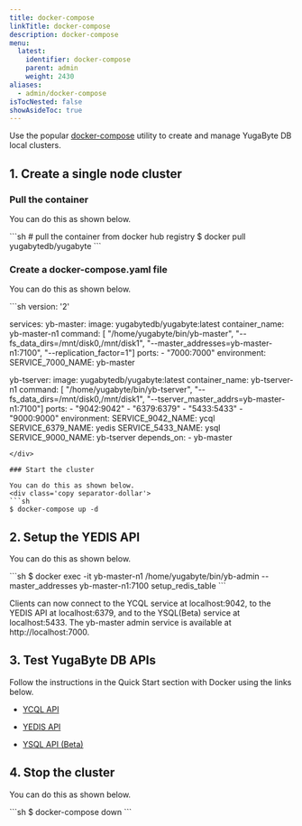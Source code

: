 ```yaml
---
title: docker-compose
linkTitle: docker-compose
description: docker-compose
menu:
  latest:
    identifier: docker-compose
    parent: admin
    weight: 2430
aliases:
  - admin/docker-compose
isTocNested: false
showAsideToc: true
---
```


Use the popular [docker-compose](https://docs.docker.com/compose/overview/) utility to create and manage YugaByte DB local clusters.

## 1. Create a single node cluster

### Pull the container

You can do this as shown below.
<div class='copy separator-dollar'>
```sh
# pull the container from docker hub registry
$ docker pull yugabytedb/yugabyte
```
</div>

### Create a docker-compose.yaml file

You can do this as shown below.
<div class='copy'>
```sh
version: '2'

services:
  yb-master:
      image: yugabytedb/yugabyte:latest
      container_name: yb-master-n1
      command: [ "/home/yugabyte/bin/yb-master", 
                "--fs_data_dirs=/mnt/disk0,/mnt/disk1", 
                "--master_addresses=yb-master-n1:7100", 
                "--replication_factor=1"]
      ports:
      - "7000:7000"
      environment:
        SERVICE_7000_NAME: yb-master

  yb-tserver:
      image: yugabytedb/yugabyte:latest
      container_name: yb-tserver-n1
      command: [ "/home/yugabyte/bin/yb-tserver", 
                "--fs_data_dirs=/mnt/disk0,/mnt/disk1", 
                "--tserver_master_addrs=yb-master-n1:7100"]
      ports:
      - "9042:9042"
      - "6379:6379"
      - "5433:5433"
      - "9000:9000"
      environment:
        SERVICE_9042_NAME: ycql
        SERVICE_6379_NAME: yedis
        SERVICE_5433_NAME: ysql
        SERVICE_9000_NAME: yb-tserver
      depends_on:
      - yb-master
```
</div>

### Start the cluster

You can do this as shown below.
<div class='copy separator-dollar'>
```sh
$ docker-compose up -d
```
</div>

## 2. Setup the YEDIS API

You can do this as shown below.
<div class='copy separator-dollar'>
```sh
$ docker exec -it yb-master-n1 /home/yugabyte/bin/yb-admin --master_addresses yb-master-n1:7100 setup_redis_table
```
</div>

Clients can now connect to the YCQL service at localhost:9042, to the YEDIS API at localhost:6379, and to the YSQL(Beta) service at localhost:5433. The yb-master admin service is available at http://localhost:7000.


## 3. Test YugaByte DB APIs

Follow the instructions in the Quick Start section with Docker using the links below.

- [YCQL API](../../quick-start/test-cassandra/#docker)

- [YEDIS API](../../quick-start/test-redis/#docker)

- [YSQL API (Beta)](../../quick-start/test-postgresql/#docker)


## 4. Stop the cluster

You can do this as shown below.
<div class='copy separator-dollar'>
```sh
$ docker-compose down
```
</div>
